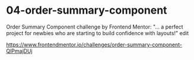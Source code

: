 # 04-order-summary-component
 Order Summary Component challenge by Frontend Mentor: "... a perfect project for newbies who are starting to build confidence with layouts!" edit

https://www.frontendmentor.io/challenges/order-summary-component-QlPmajDUj
